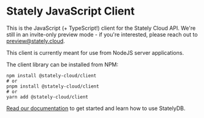 # Stately JavaScript Client

This is the JavaScript (+ TypeScript!) client for the Stately Cloud API. We're
still in an invite-only preview mode - if you're interested, please reach out to
preview@stately.cloud.

This client is currently meant for use from NodeJS server applications.

The client library can be installed from NPM:

```
npm install @stately-cloud/client
# or
pnpm install @stately-cloud/client
# or
yarn add @stately-cloud/client
```

[Read our documentation](https://docs.stately.cloud/guides/getting-started/) to get started and learn how to use StatelyDB.
